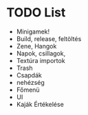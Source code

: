 # TODO List

- Minigamek!
- Build, release, feltöltés
- Zene, Hangok
- Napok, csillagok,
- Textúra importok
- Trash
- Csapdák
- nehézség
- Főmenü
- UI
- Kaják Értékelése

